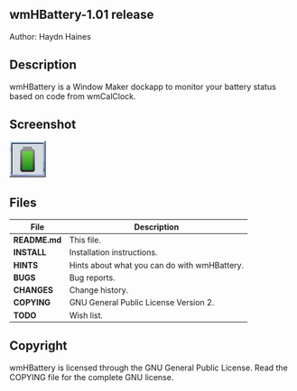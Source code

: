 ## wmHBattery-1.01 release
Author: Haydn Haines
		
  
## Description
wmHBattery is a Window Maker dockapp to monitor your battery status based on code from wmCalClock.


## Screenshot
![Alt text](/wmHBattery.gif?raw=true)


## Files
| File			| Description 					|
| --------------------- | --------------------------------------------- |
| **README.md**		| This file. 					|
| **INSTALL**		| Installation instructions. 			|
| **HINTS** 		| Hints about what you can do with wmHBattery. 	|
| **BUGS**		| Bug reports. 					|
| **CHANGES** 		| Change history. 				|
| **COPYING**		| GNU General Public License Version 2. 	|
| **TODO**		| Wish list. 					|
	

## Copyright
wmHBattery is licensed through the GNU General Public License.
Read the COPYING file for the complete GNU license.
